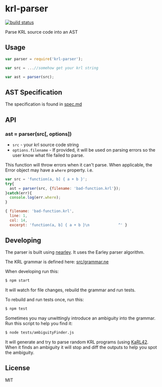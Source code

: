 # krl-parser

[![build status](https://secure.travis-ci.org/Picolab/node-krl-parser.svg)](https://travis-ci.org/Picolab/node-krl-parser)

Parse KRL source code into an AST

## Usage
```js
var parser = require('krl-parser');

var src = ...//somehow get your krl string

var ast = parser(src);
```

## AST Specification
The specification is found in [spec.md](https://github.com/Picolab/node-krl-parser/blob/master/spec.md)

## API
### ast = parser(src[, options])
 * `src` - your krl source code string
 * `options.filename` - If provided, it will be used on parsing errors so the user know what file failed to parse.

This function will throw errors when it can't parse. When applicable, the Error object may have a `where` property. i.e.
```js
var src = 'function(a, b] { a + b }';
try{
  ast = parser(src, {filename: 'bad-function.krl'});
}catch(err){
  console.log(err.where);
}
```
```js
{ filename: 'bad-function.krl',
  line: 1,
  col: 14,
  excerpt: 'function(a, b] { a + b }\n             ^' }
```

## Developing

The parser is built using [nearley](https://www.npmjs.com/package/nearley). It uses the Earley parser algorithm.

The KRL grammar is defined here: [src/grammar.ne](https://github.com/Picolab/node-krl-parser/blob/master/src/grammar.ne)

When developing run this:
```sh
$ npm start
```
It will watch for file changes, rebuild the grammar and run tests.

To rebuild and run tests once, run this:
```sh
$ npm test
```

Sometimes you may unwittingly introduce an ambiguity into the grammar. Run this script to help you find it:
```sh
$ node tests/ambiguityFinder.js
```
It will generate and try to parse random KRL programs (using [KaRL42](https://www.npmjs.com/package/karl42). When it finds an ambiguity it will stop and diff the outputs to help you spot the ambiguity.

## License
MIT
